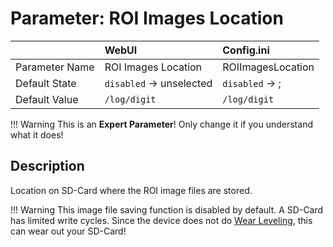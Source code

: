 # Parameter: ROI Images Location

|                   | WebUI               | Config.ini
|:---               |:---                 |:----
| Parameter Name    | ROI Images Location | ROIImagesLocation
| Default State     | `disabled` -> unselected | `disabled` -> ;
| Default Value     | `/log/digit`       | `/log/digit`


!!! Warning
    This is an **Expert Parameter**! Only change it if you understand what it does!


## Description

Location on SD-Card where the ROI image files are stored.


!!! Warning
        This image file saving function is disabled by default. A SD-Card has limited write cycles. Since the device does not do [Wear Leveling](https://en.wikipedia.org/wiki/Wear_leveling), this can wear out your SD-Card!
